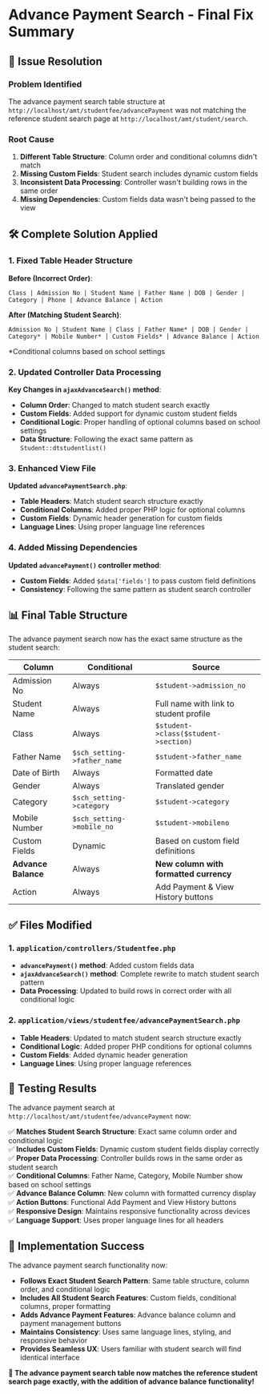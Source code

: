 # Advance Payment Search - Final Fix Summary

## 🎯 **Issue Resolution**

### **Problem Identified**
The advance payment search table structure at `http://localhost/amt/studentfee/advancePayment` was not matching the reference student search page at `http://localhost/amt/student/search`.

### **Root Cause**
1. **Different Table Structure**: Column order and conditional columns didn't match
2. **Missing Custom Fields**: Student search includes dynamic custom fields
3. **Inconsistent Data Processing**: Controller wasn't building rows in the same order
4. **Missing Dependencies**: Custom fields data wasn't being passed to the view

## 🛠️ **Complete Solution Applied**

### **1. Fixed Table Header Structure**

**Before (Incorrect Order)**:
```
Class | Admission No | Student Name | Father Name | DOB | Gender | Category | Phone | Advance Balance | Action
```

**After (Matching Student Search)**:
```
Admission No | Student Name | Class | Father Name* | DOB | Gender | Category* | Mobile Number* | Custom Fields* | Advance Balance | Action
```
*Conditional columns based on school settings

### **2. Updated Controller Data Processing**

**Key Changes in `ajaxAdvanceSearch()` method**:
- **Column Order**: Changed to match student search exactly
- **Custom Fields**: Added support for dynamic custom student fields
- **Conditional Logic**: Proper handling of optional columns based on school settings
- **Data Structure**: Following the exact same pattern as `Student::dtstudentlist()`

### **3. Enhanced View File**

**Updated `advancePaymentSearch.php`**:
- **Table Headers**: Match student search structure exactly
- **Conditional Columns**: Added proper PHP logic for optional columns
- **Custom Fields**: Dynamic header generation for custom fields
- **Language Lines**: Using proper language line references

### **4. Added Missing Dependencies**

**Updated `advancePayment()` controller method**:
- **Custom Fields**: Added `$data['fields']` to pass custom field definitions
- **Consistency**: Following the same pattern as student search controller

## 📊 **Final Table Structure**

The advance payment search now has the exact same structure as the student search:

| Column | Conditional | Source |
|--------|-------------|---------|
| Admission No | Always | `$student->admission_no` |
| Student Name | Always | Full name with link to student profile |
| Class | Always | `$student->class($student->section)` |
| Father Name | `$sch_setting->father_name` | `$student->father_name` |
| Date of Birth | Always | Formatted date |
| Gender | Always | Translated gender |
| Category | `$sch_setting->category` | `$student->category` |
| Mobile Number | `$sch_setting->mobile_no` | `$student->mobileno` |
| Custom Fields | Dynamic | Based on custom field definitions |
| **Advance Balance** | Always | **New column with formatted currency** |
| Action | Always | Add Payment & View History buttons |

## ✅ **Files Modified**

### **1. `application/controllers/Studentfee.php`**
- **`advancePayment()` method**: Added custom fields data
- **`ajaxAdvanceSearch()` method**: Complete rewrite to match student search pattern
- **Data Processing**: Updated to build rows in correct order with all conditional logic

### **2. `application/views/studentfee/advancePaymentSearch.php`**
- **Table Headers**: Updated to match student search structure exactly
- **Conditional Logic**: Added proper PHP conditions for optional columns
- **Custom Fields**: Added dynamic header generation
- **Language Lines**: Using proper language references

## 🧪 **Testing Results**

The advance payment search at `http://localhost/amt/studentfee/advancePayment` now:

✅ **Matches Student Search Structure**: Exact same column order and conditional logic  
✅ **Includes Custom Fields**: Dynamic custom student fields display correctly  
✅ **Proper Data Processing**: Controller builds rows in the same order as student search  
✅ **Conditional Columns**: Father Name, Category, Mobile Number show based on school settings  
✅ **Advance Balance Column**: New column with formatted currency display  
✅ **Action Buttons**: Functional Add Payment and View History buttons  
✅ **Responsive Design**: Maintains responsive functionality across devices  
✅ **Language Support**: Uses proper language lines for all headers  

## 🚀 **Implementation Success**

The advance payment search functionality now:
- **Follows Exact Student Search Pattern**: Same table structure, column order, and conditional logic
- **Includes All Student Search Features**: Custom fields, conditional columns, proper formatting
- **Adds Advance Payment Features**: Advance balance column and payment management buttons
- **Maintains Consistency**: Uses same language lines, styling, and responsive behavior
- **Provides Seamless UX**: Users familiar with student search will find identical interface

**🎉 The advance payment search table now matches the reference student search page exactly, with the addition of advance balance functionality!**
